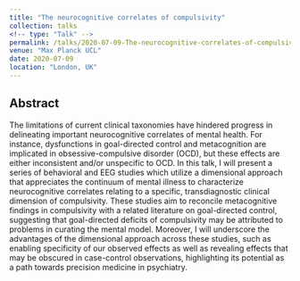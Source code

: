 ```yaml
---
title: "The neurocognitive correlates of compulsivity"
collection: talks
<!-- type: "Talk" -->
permalink: /talks/2020-07-09-The-neurocognitive-correlates-of-compulsivity
venue: "Max Planck UCL"
date: 2020-07-09
location: "London, UK"
---
```


## Abstract

The limitations of current clinical taxonomies have hindered progress in delineating important neurocognitive correlates of mental health. For instance, dysfunctions in goal-directed control and metacognition are implicated in obsessive-compulsive disorder (OCD), but these effects are either inconsistent and/or unspecific to OCD. In this talk, I will present a series of behavioral and EEG studies which utilize a dimensional approach that appreciates the continuum of mental illness to characterize neurocognitive correlates relating to a specific, transdiagnostic clinical dimension of compulsivity. These studies aim to reconcile metacognitive findings in compulsivity with a related literature on goal-directed control, suggesting that goal-directed deficits of compulsivity may be attributed to problems in curating the mental model. Moreover, I will underscore the advantages of the dimensional approach across these studies, such as enabling specificity of our observed effects as well as revealing effects that may be obscured in case-control observations, highlighting its potential as a path towards precision medicine in psychiatry.
